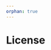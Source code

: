 ```yaml
---
orphan: true
---
```


# License

```{include} ../LICENSE

```
                                                                                                                                                                                                                      